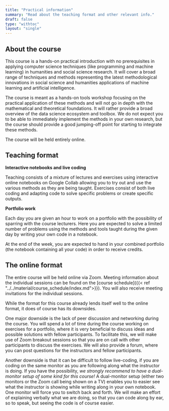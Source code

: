 ```yaml
---
title: "Practical information"
summary: "Read about the teaching format and other relevant info."
draft: false
type: "withtoc"
layout: "single"
---
```




## About the course

This course is a hands-on practical introduction with no prerequisites in applying computer science techniques (like programming and machine  learning) in humanities and social science research. It will cover a broad range of techniques and methods representing the latest methodological innovations in social science and humanities applications of machine learning and artificial intelligence.

The course is meant as a hands-on tools workshop focusing on the practical application of these methods and will not go in depth with the mathematical and theoretical foundations. It will rather provide a broad overview of the data science ecosystem and toolbox. We do not expect you to be able to immediately implement the methods in your own research, but the course should provide a good jumping-off point for starting to integrate these methods.

The course will be held entirely online.



## Teaching format

**Interactive notebooks and live coding**

Teaching consists of a mixture of lectures and exercises using interactive online notebooks on Google Collab allowing you to try out and use the various methods as they are being taught. Exercises consist of both live coding and adapting code to solve specific problems or create specific outputs.



**Portfolio work**

Each day you are given an hour to work on a portfolio with the possibility of sparring with the course lecturers. Here you are expected to solve a limited number of problems using the methods and tools taught during the given day by writing your own code in a notebook.

At the end of the week, you are expected to hand in your combined portfolio (the notebook containing all your code) in order to receive credits.



## The online format

The entire course will be held online via Zoom. Meeting information about the individual sessions can be found on the [course schedule]({{< ref "../../material/course_schedule/index.md">}}). You will also receive meeting invitations for the individual sessions.

While the format for this course already lends itself well to the online format, it does of course has its downsides.

One major downside is the lack of peer discussion and networking during the course. You will spend a lot of time during the course working on exercises for a portfolio, where it is very beneficial to discuss ideas and possible solutions with fellow participants. To facilitate this, we will make use of Zoom breakout sessions so that you are on call with other participants to discuss the exercises. We will also provide a forum, where you can post questions for the instructors and fellow participants. 

Another downside is that it can be difficult to follow live-coding, if you are coding on the same monitor as you are following along what the instructor is doing. If you have the possibility, *we strongly recommend to have a dual-monitor setup of some kind for this course!* 
A dual-monitor setup (either two monitors or the Zoom call being shown on a TV) enables you to easier see what the instructor is showing while writing along in your own notebook. One monitor will force you to switch back and forth.
We will make an effort of explaining verbally what we are doing, so that you can code along by ear, so to speak, but seeing the code is of course easier.




